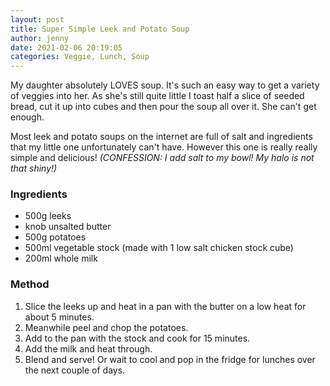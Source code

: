 ```yaml
---
layout: post
title: Super Simple Leek and Potato Soup
author: jenny
date: 2021-02-06 20:19:05
categories: Veggie, Lunch, Soup
---
```

My daughter absolutely LOVES soup. It's such an easy way to get a variety of veggies into her. As she's still quite little I toast half a slice of seeded bread, cut it up into cubes and then pour the soup all over it. She can't get enough.

Most leek and potato soups on the internet are full of salt and ingredients that my little one unfortunately can't have. However this one is really really simple and delicious! _(CONFESSION: I add salt to my bowl! My halo is not that shiny!)_

### Ingredients

- 500g leeks
- knob unsalted butter
- 500g potatoes
- 500ml vegetable stock (made with 1 low salt chicken stock cube)
- 200ml whole milk

### Method

1. Slice the leeks up and heat in a pan with the butter on a low heat for about 5 minutes.
2. Meanwhile peel and chop the potatoes.
3. Add to the pan with the stock and cook for 15 minutes.
4. Add the milk and heat through.
5. Blend and serve! Or wait to cool and pop in the fridge for lunches over the next couple of days.